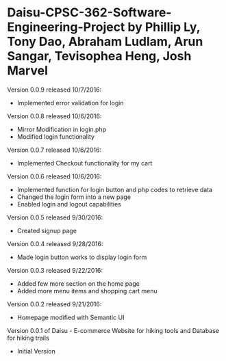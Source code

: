 # Daisu-CPSC-362-Software-Engineering-Project by Phillip Ly, Tony Dao, Abraham Ludlam, Arun Sangar, Tevisophea Heng, Josh Marvel

Version 0.0.9 released 10/7/2016:
- Implemented error validation for login

Version 0.0.8 released 10/6/2016:
- Mirror Modification in login.php
- Modified login functionality 

Version 0.0.7 released 10/6/2016:
- Implemented Checkout functionality for my cart

Version 0.0.6 released 10/6/2016:
- Implemented function for login button and php codes to retrieve data
- Changed the login form into a new page
- Enabled login and logout capabilities

Version 0.0.5 released 9/30/2016:
- Created signup page

Version 0.0.4 released 9/28/2016:
- Made login button works to display login form 		

Version 0.0.3 released 9/22/2016:
- Added few more section on the home page  
- Added more menu items and shopping cart menu

Version 0.0.2 released 9/21/2016: 
- Homepage modified with Semantic UI

Version 0.0.1 of Daisu - E-commerce Website for hiking tools and Database for hiking trails
- Initial Version
